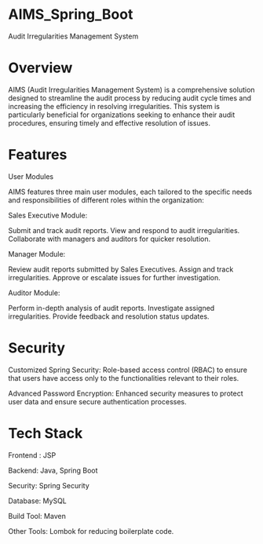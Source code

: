 # AIMS_Spring_Boot
Audit Irregularities Management System
# Overview
AIMS (Audit Irregularities Management System) is a comprehensive solution designed to streamline the audit process by reducing audit cycle times and increasing the efficiency in resolving irregularities. This system is particularly beneficial for organizations seeking to enhance their audit procedures, ensuring timely and effective resolution of issues.

# Features
User Modules

AIMS features three main user modules, each tailored to the specific needs and responsibilities of different roles within the organization:

Sales Executive Module:

Submit and track audit reports.
View and respond to audit irregularities.
Collaborate with managers and auditors for quicker resolution.

Manager Module:

Review audit reports submitted by Sales Executives.
Assign and track irregularities.
Approve or escalate issues for further investigation.

Auditor Module:

Perform in-depth analysis of audit reports.
Investigate assigned irregularities.
Provide feedback and resolution status updates.


# Security

Customized Spring Security: Role-based access control (RBAC) to ensure that users have access only to the functionalities relevant to their roles.

Advanced Password Encryption: Enhanced security measures to protect user data and ensure secure authentication processes.

# Tech Stack

Frontend : JSP

Backend: Java, Spring Boot

Security: Spring Security

Database: MySQL 

Build Tool: Maven 

Other Tools:
Lombok for reducing boilerplate code.

